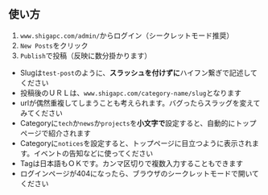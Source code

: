 ## 使い方

1. `www.shigapc.com/admin/`からログイン（シークレットモード推奨）
1. `New Posts`をクリック
1. `Publish`で投稿（反映に数分掛かります）

* Slugは`test-post`のように、**スラッシュを付けずに**ハイフン繋ぎで記述してください
* 投稿後のＵＲＬは、`www.shigapc.com/category-name/slug`となります
* urlが偶然重複してしまうことも考えられます。バグったらスラッグを変えてみてください
* Categoryに`tech`か`news`か`projects`を**小文字で**設定すると、自動的にトップページで紹介されます
* Categoryに`notices`を設定すると、トップページに目立つように表示されます。イベントの告知などに使ってください
* Tagは日本語もＯＫです。カンマ区切りで複数入力することもできます
* ログインページが404になったら、ブラウザのシークレットモードで開いてください
